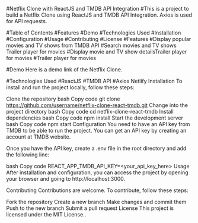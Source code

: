 #Netflix Clone with ReactJS and TMDB API Integration
#This is a project to build a Netflix Clone using ReactJS and TMDB API Integration. Axios is used for API requests.

#Table of Contents
#Features
#Demo
#Technologies Used
#Installation
#Configuration
#Usage
#Contributing
#License
#Features
#Display popular movies and TV shows from TMDB API
#Search movies and TV shows
Trailer player for movies
#Display movie and TV show detailsTrailer player for movies
#Trailer player for movies


#Demo
Here is a demo link of the Netflix Clone.

#Technologies Used
#ReactJS
#TMDB API
#Axios
Netlify
Installation
To install and run the project locally, follow these steps:

Clone the repository
bash
Copy code
git clone https://github.com/username/netflix-clone-react-tmdb.git
Change into the project directory
bash
Copy code
cd netflix-clone-react-tmdb
Install dependencies
bash
Copy code
npm install
Start the development server
bash
Copy code
npm start
Configuration
You need to have an API key from TMDB to be able to run the project. You can get an API key by creating an account at TMDB website.

Once you have the API key, create a .env file in the root directory and add the following line:

bash
Copy code
REACT_APP_TMDB_API_KEY=<your_api_key_here>
Usage
After installation and configuration, you can access the project by opening your browser and going to http://localhost:3000.

Contributing
Contributions are welcome. To contribute, follow these steps:

Fork the repository
Create a new branch
Make changes and commit them
Push to the new branch
Submit a pull request
License
This project is licensed under the MIT License..
